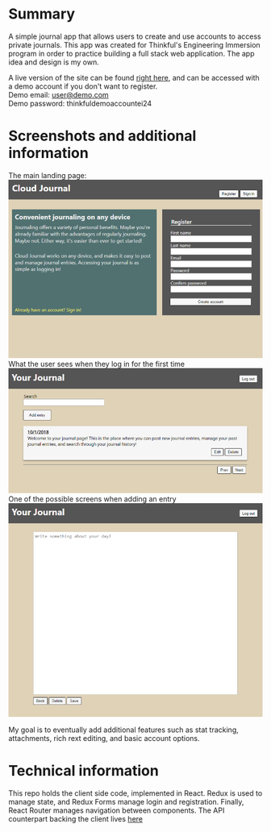 # Summary
A simple journal app that allows users to create and use accounts to access private journals. This app was created for Thinkful's Engineering Immersion program in order to practice building a full stack web application. The app idea and design is my own.

A live version of the site can be found [right here](https://capstone-journal-app.herokuapp.com/journal), and can be accessed with a demo account if you don't want to register.<br/>
Demo email: user@demo.com<br/>
Demo password: thinkfuldemoaccountei24<br/>

# Screenshots and additional information
The main landing page:
![Screenshot of the main landing page](https://raw.githubusercontent.com/phelan97/journal-client/master/screenshots/landing-page.png)
<br/>
What the user sees when they log in for the first time
![Screenshot of the user's first login](https://raw.githubusercontent.com/phelan97/journal-client/master/screenshots/journal-main.png)
<br/>
One of the possible screens when adding an entry
![One of the possible screens when adding an entry](https://raw.githubusercontent.com/phelan97/journal-client/master/screenshots/add-post.png)

My goal is to eventually add additional features such as stat tracking, attachments, rich rext editing, and basic account options.

# Technical information
This repo holds the client side code, implemented in React. Redux is used to manage state, and Redux Forms manage login and registration. Finally, React Router manages navigation between components. The API counterpart backing the client lives [here](https://github.com/phelan97/journal-server)
